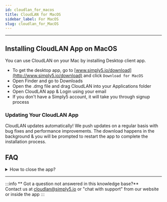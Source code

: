 ```yaml
---
id: cloudlan_for_macos
title: CloudLAN for MacOS
sidebar_label: For MacOS
slug: cloudlan_for_MacOS
---
```

---
## Installing CloudLAN App on MacOS
You can use CloudLAN on your Mac by installing Desktop client app.

- To get the desktop app, go to [www.simply5.io/download](http://www.simply5.io/download) and click `Download for MacOS`
- Open Finder and go to Downloads
- Open the .dmg file and drag CloudLAN into your Applications folder
- Open CloudLAN app & Login using your email
- If you don't have a Simply5 account, it will take you through signup process

### Updating Your CloudLAN App  

CloudLAN updates automatically! We push updates on a regular basis with bug fixes and performance improvements. The download happens in the background & you will be prompted to restart the app to complete the installation process.

## FAQ
<details>
 <summary> How to close the app? </summary> 
 Answer:    As CloudLAN is a connectivity app closing or minimizing the app will minimize it to the Notification area. You can right-click on the icon & close the app properly  
</details>

---

:::info
 ** Got a question not answered in this knowledge base?** <br />
 Contact us at [cloudlan@simply5.io](mailto:cloudlan@simply5.io) or "chat with support" from our website or inside the app
:::
